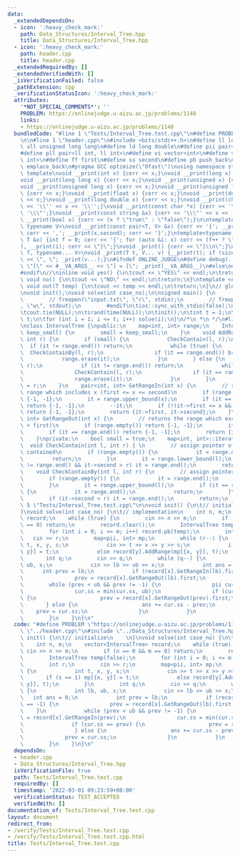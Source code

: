 ```yaml
---
data:
  _extendedDependsOn:
  - icon: ':heavy_check_mark:'
    path: Data_Structures/Interval_Tree.hpp
    title: Data_Structures/Interval_Tree.hpp
  - icon: ':heavy_check_mark:'
    path: header.cpp
    title: header.cpp
  _extendedRequiredBy: []
  _extendedVerifiedWith: []
  _isVerificationFailed: false
  _pathExtension: cpp
  _verificationStatusIcon: ':heavy_check_mark:'
  attributes:
    '*NOT_SPECIAL_COMMENTS*': ''
    PROBLEM: https://onlinejudge.u-aizu.ac.jp/problems/1148
    links:
    - https://onlinejudge.u-aizu.ac.jp/problems/1148
  bundledCode: "#line 1 \"Tests/Interval_Tree.test.cpp\"\n#define PROBLEM \"https://onlinejudge.u-aizu.ac.jp/problems/1148\"\
    \n\n#line 1 \"header.cpp\"\n#include <bits/stdc++.h>\n#define ll long long\n#define\
    \ ull unsigned long long\n#define ld long double\n#define pii pair<int, int>\n\
    #define pll pair<ll int, ll int>\n#define vi vector<int>\n#define vl vector<ll\
    \ int>\n#define ff first\n#define ss second\n#define pb push_back\n#define eb\
    \ emplace_back\n#pragma GCC optimize(\"Ofast\")\nusing namespace std;\n// debug\
    \ template\nvoid __print(int x) {cerr << x;}\nvoid __print(long x) {cerr << x;}\n\
    void __print(long long x) {cerr << x;}\nvoid __print(unsigned x) {cerr << x;}\n\
    void __print(unsigned long x) {cerr << x;}\nvoid __print(unsigned long long x)\
    \ {cerr << x;}\nvoid __print(float x) {cerr << x;}\nvoid __print(double x) {cerr\
    \ << x;}\nvoid __print(long double x) {cerr << x;}\nvoid __print(char x) {cerr\
    \ << '\\'' << x << '\\'';}\nvoid __print(const char *x) {cerr << '\\\"' << x <<\
    \ '\\\"';}\nvoid __print(const string &x) {cerr << '\\\"' << x << '\\\"';}\nvoid\
    \ __print(bool x) {cerr << (x ? \"true\" : \"false\");}\n\ntemplate<typename T,\
    \ typename V>\nvoid __print(const pair<T, V> &x) {cerr << '{'; __print(x.first);\
    \ cerr << ','; __print(x.second); cerr << '}';}\ntemplate<typename T>\nvoid __print(const\
    \ T &x) {int f = 0; cerr << '{'; for (auto &i: x) cerr << (f++ ? \",\" : \"\"\
    ), __print(i); cerr << \"}\";}\nvoid _print() {cerr << \"]\\n\";}\ntemplate <typename\
    \ T, typename... V>\nvoid _print(T t, V... v) {__print(t); if (sizeof...(v)) cerr\
    \ << \", \"; _print(v...);}\n#ifndef ONLINE_JUDGE\n#define debug(...) cerr <<\
    \ \"[\" << #__VA_ARGS__ << \"] = [\"; _print(__VA_ARGS__)\n#else\n#define debug(...)\n\
    #endif\n//\ninline void yes() {\n\tcout << \"YES\" << endl;\n\treturn;\n}\ninline\
    \ void no() {\n\tcout << \"NO\" << endl;\n\treturn;\n}\ntemplate <class T>\ninline\
    \ void out(T temp) {\n\tcout << temp << endl;\n\treturn;\n}\n// global variables\n\
    \nvoid init();\nvoid solve(int case_no);\n\nsigned main() {\n        #ifndef ONLINE_JUDGE\n\
    \        // freopen(\"input.txt\", \"r\", stdin);\n        // freopen(\"output.txt\"\
    , \"w\", stdout);\n        #endif\n\tios::sync_with_stdio(false);\n\tcin.tie(NULL);\n\
    \tcout.tie(NULL);\n\tsrand(time(NULL));\n\tinit();\n\tint t = 1;\n\t// cin >>\
    \ t;\n\tfor (int i = 1; i <= t; i++) solve(i);\n}\n/*\n *\n */\n#line 1 \"Data_Structures/Interval_Tree.hpp\"\
    \nclass IntervalTree {\npublic:\n    map<int, int> range;\n    IntervalTree(bool\
    \ keep_small) {\n        small = keep_small;\n    }\n    void AddRange(int l,\
    \ int r) {\n        if (small) {\n            CheckContain(l, r);\n          \
    \  if (it != range.end()) return;\n            while (true) {\n              \
    \  CheckContainBy(l, r);\n                if (it == range.end()) break;\n    \
    \            range.erase(it);\n            }\n        } else {\n            CheckContainBy(l,\
    \ r);\n            if (it != range.end()) return;\n            while (true) {\n\
    \                CheckContain(l, r);\n                if (it == range.end()) break;\n\
    \                range.erase(it);\n            }\n        }\n        range[l]\
    \ = r;\n    }\n    pair<int, int> GetRangeIn(int x) {\n        // returns the\
    \ range which includes x (first <= x <= second)\n        if (range.empty()) return\
    \ {-1, -1};\n        it = range.upper_bound(x);\n        if (it == range.begin())\
    \ return {-1, -1};\n        --it;\n        if (!(it->first <= x && x <= it->second))\
    \ return {-1, -1};\n        return {it->first, it->second};\n    }\n    pair<int,\
    \ int> GetRangeOut(int x) {\n        // returns the range which excludes x (x\
    \ < first)\n        if (range.empty()) return {-1, -1};\n        it = range.upper_bound(x);\n\
    \        if (it == range.end()) return {-1, -1};\n        return {it->first, it->second};\n\
    \    }\nprivate:\n    bool small = true;\n    map<int, int>::iterator it;\n  \
    \  void CheckContain(int l, int r) { \n        // assign pointer of range being\
    \ contained\n        if (range.empty()) {\n            it = range.end();\n   \
    \         return;\n        }\n        it = range.lower_bound(l);\n        if (it\
    \ != range.end() && it->second > r) it = range.end();\n        return;\n    }\n\
    \    void CheckContainBy(int l, int r) {\n        // assign pointer of range containing\n\
    \        if (range.empty()) {\n            it = range.end();\n            return;\n\
    \        }\n        it = range.upper_bound(l);\n        if (it == range.begin())\
    \ {\n            it = range.end();\n            return;\n        }\n        --it;\n\
    \        if (it->second < r) it = range.end();\n        return;\n    }\n};\n#line\
    \ 5 \"Tests/Interval_Tree.test.cpp\"\n\nvoid init() {\n\t// initialize\n    \n\
    }\nvoid solve(int case_no) {\n\t// implementation\n    int n, m;\n    vector<IntervalTree>\
    \ record;\n    while (true) {\n        cin >> n >> m;\n        if (n == 0 && m\
    \ == 0) return;\n        record.clear();\n        IntervalTree temp(false);\n\
    \        for (int i = 0; i <= m; i++) record.pb(temp);\n        int r;\n     \
    \   cin >> r;\n        map<pii, int> mp;\n        while (r--) {\n            int\
    \ t, x, y, s;\n            cin >> t >> x >> y >> s;\n            if (s == 1) mp[{x,\
    \ y}] = t;\n            else record[y].AddRange(mp[{x, y}], t);\n        }\n \
    \       int q;\n        cin >> q;\n        while (q--) {\n            int lb,\
    \ ub, x;\n            cin >> lb >> ub >> x;\n            int ans = 0;\n      \
    \      int prev = lb;\n            if (record[x].GetRangeIn(lb).first == -1) {\n\
    \                prev = record[x].GetRangeOut(lb).first;\n            }\n    \
    \        while (prev < ub && prev != -1) {\n                pii cur = record[x].GetRangeIn(prev);\n\
    \                cur.ss = min(cur.ss, ub);\n                if (cur.ss == prev)\
    \ {\n                    prev = record[x].GetRangeOut(prev).first;\n         \
    \       } else {\n                    ans += cur.ss - prev;\n                \
    \    prev = cur.ss;\n                }\n            }\n            out(ans);\n\
    \        }\n    }\n}\n"
  code: "#define PROBLEM \"https://onlinejudge.u-aizu.ac.jp/problems/1148\"\n\n#include\
    \ \"../header.cpp\"\n#include \"../Data_Structures/Interval_Tree.hpp\"\n\nvoid\
    \ init() {\n\t// initialize\n    \n}\nvoid solve(int case_no) {\n\t// implementation\n\
    \    int n, m;\n    vector<IntervalTree> record;\n    while (true) {\n       \
    \ cin >> n >> m;\n        if (n == 0 && m == 0) return;\n        record.clear();\n\
    \        IntervalTree temp(false);\n        for (int i = 0; i <= m; i++) record.pb(temp);\n\
    \        int r;\n        cin >> r;\n        map<pii, int> mp;\n        while (r--)\
    \ {\n            int t, x, y, s;\n            cin >> t >> x >> y >> s;\n     \
    \       if (s == 1) mp[{x, y}] = t;\n            else record[y].AddRange(mp[{x,\
    \ y}], t);\n        }\n        int q;\n        cin >> q;\n        while (q--)\
    \ {\n            int lb, ub, x;\n            cin >> lb >> ub >> x;\n         \
    \   int ans = 0;\n            int prev = lb;\n            if (record[x].GetRangeIn(lb).first\
    \ == -1) {\n                prev = record[x].GetRangeOut(lb).first;\n        \
    \    }\n            while (prev < ub && prev != -1) {\n                pii cur\
    \ = record[x].GetRangeIn(prev);\n                cur.ss = min(cur.ss, ub);\n \
    \               if (cur.ss == prev) {\n                    prev = record[x].GetRangeOut(prev).first;\n\
    \                } else {\n                    ans += cur.ss - prev;\n       \
    \             prev = cur.ss;\n                }\n            }\n            out(ans);\n\
    \        }\n    }\n}\n"
  dependsOn:
  - header.cpp
  - Data_Structures/Interval_Tree.hpp
  isVerificationFile: true
  path: Tests/Interval_Tree.test.cpp
  requiredBy: []
  timestamp: '2022-03-01 09:23:59+08:00'
  verificationStatus: TEST_ACCEPTED
  verifiedWith: []
documentation_of: Tests/Interval_Tree.test.cpp
layout: document
redirect_from:
- /verify/Tests/Interval_Tree.test.cpp
- /verify/Tests/Interval_Tree.test.cpp.html
title: Tests/Interval_Tree.test.cpp
---
```

